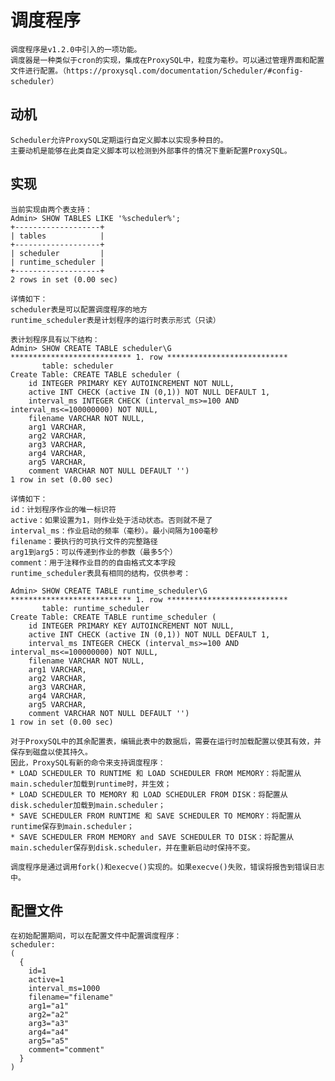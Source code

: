 # 调度程序

    调度程序是v1.2.0中引入的一项功能。
    调度器是一种类似于cron的实现，集成在ProxySQL中，粒度为毫秒。可以通过管理界面和配置文件进行配置。（https://proxysql.com/documentation/Scheduler/#config-scheduler）

## 动机

    Scheduler允许ProxySQL定期运行自定义脚本以实现多种目的。
    主要动机是能够在此类自定义脚本可以检测到外部事件的情况下重新配置ProxySQL。

## 实现

    当前实现由两个表支持：
    Admin> SHOW TABLES LIKE '%scheduler%';
    +-------------------+
    | tables            |
    +-------------------+
    | scheduler         |
    | runtime_scheduler |
    +-------------------+
    2 rows in set (0.00 sec)

    详情如下：
    scheduler表是可以配置调度程序的地方
    runtime_scheduler表是计划程序的运行时表示形式（只读）

    表计划程序具有以下结构：
    Admin> SHOW CREATE TABLE scheduler\G
    *************************** 1. row ***************************
           table: scheduler
    Create Table: CREATE TABLE scheduler (
        id INTEGER PRIMARY KEY AUTOINCREMENT NOT NULL,
        active INT CHECK (active IN (0,1)) NOT NULL DEFAULT 1,
        interval_ms INTEGER CHECK (interval_ms>=100 AND interval_ms<=100000000) NOT NULL,
        filename VARCHAR NOT NULL,
        arg1 VARCHAR,
        arg2 VARCHAR,
        arg3 VARCHAR,
        arg4 VARCHAR,
        arg5 VARCHAR,
        comment VARCHAR NOT NULL DEFAULT '')
    1 row in set (0.00 sec)

    详情如下：
    id：计划程序作业的唯一标识符
    active：如果设置为1，则作业处于活动状态。否则就不是了
    interval_ms：作业启动的频率（毫秒）。最小间隔为100毫秒
    filename：要执行的可执行文件的完整路径
    arg1到arg5：可以传递到作业的参数（最多5个）
    comment：用于注释作业目的的自由格式文本字段
    runtime_scheduler表具有相同的结构，仅供参考：

    Admin> SHOW CREATE TABLE runtime_scheduler\G
    *************************** 1. row ***************************
           table: runtime_scheduler
    Create Table: CREATE TABLE runtime_scheduler (
        id INTEGER PRIMARY KEY AUTOINCREMENT NOT NULL,
        active INT CHECK (active IN (0,1)) NOT NULL DEFAULT 1,
        interval_ms INTEGER CHECK (interval_ms>=100 AND interval_ms<=100000000) NOT NULL,
        filename VARCHAR NOT NULL,
        arg1 VARCHAR,
        arg2 VARCHAR,
        arg3 VARCHAR,
        arg4 VARCHAR,
        arg5 VARCHAR,
        comment VARCHAR NOT NULL DEFAULT '')
    1 row in set (0.00 sec)

    对于ProxySQL中的其余配置表，编辑此表中的数据后，需要在运行时加载配置以使其有效，并保存到磁盘以使其持久。
    因此，ProxySQL有新的命令来支持调度程序：
    * LOAD SCHEDULER TO RUNTIME 和 LOAD SCHEDULER FROM MEMORY：将配置从main.scheduler加载到runtime时，并生效；
    * LOAD SCHEDULER TO MEMORY 和 LOAD SCHEDULER FROM DISK：将配置从disk.scheduler加载到main.scheduler；
    * SAVE SCHEDULER FROM RUNTIME 和 SAVE SCHEDULER TO MEMORY：将配置从runtime保存到main.scheduler；
    * SAVE SCHEDULER FROM MEMORY and SAVE SCHEDULER TO DISK：将配置从main.scheduler保存到disk.scheduler，并在重新启动时保持不变。

    调度程序是通过调用fork()和execve()实现的。如果execve()失败，错误将报告到错误日志中。

## 配置文件

    在初始配置期间，可以在配置文件中配置调度程序：
    scheduler:
    (
      {
        id=1
        active=1
        interval_ms=1000
        filename="filename"
        arg1="a1"
        arg2="a2"
        arg3="a3"
        arg4="a4"
        arg5="a5"
        comment="comment"
      }
    )
